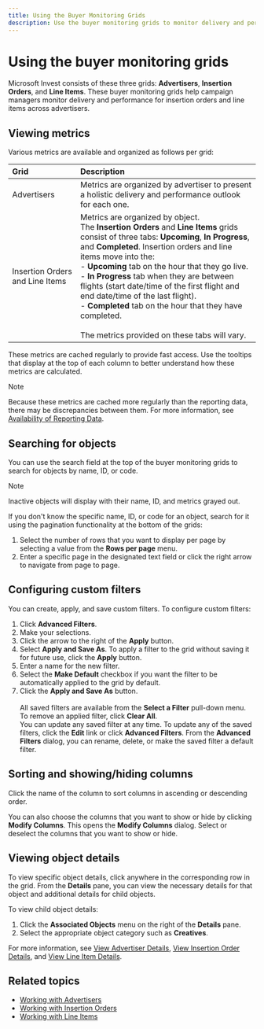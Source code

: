 ```yaml
---
title: Using the Buyer Monitoring Grids
description: Use the buyer monitoring grids to monitor delivery and performance for insertion orders and line items across advertisers.
---
```


# Using the buyer monitoring grids

Microsoft Invest consists of these three grids: **Advertisers**, **Insertion Orders**, and **Line Items**. These buyer monitoring grids help campaign managers monitor delivery and performance for insertion orders and line items across advertisers.

## Viewing metrics

Various metrics are available and organized as follows per grid:

| Grid | Description |
|:---|:---|
| Advertisers | Metrics are organized by advertiser to present a holistic delivery and performance outlook for each one. |
| Insertion Orders and Line Items | Metrics are organized by object.<br> The **Insertion Orders** and **Line Items** grids consist of three tabs: **Upcoming**, **In Progress**, and **Completed**. Insertion orders and line items move into the:<br> - **Upcoming** tab on the hour that they go live.<br> - **In Progress** tab when they are between flights (start date/time of the first flight and end date/time of the last flight).<br> - **Completed** tab on the hour that they have completed.<br><br> The metrics provided on these tabs will vary. |

These metrics are cached regularly to provide fast access. Use the tooltips that display at the top of each column to better understand how these metrics are calculated.

> [!NOTE]
> Because these metrics are cached more regularly than the reporting data, there may be discrepancies between them. For more information, see [Availability of Reporting Data](./availability-of-reporting-data.md).

## Searching for objects

You can use the search field at the top of the buyer monitoring grids to search for objects by name, ID, or code.

> [!NOTE]
> Inactive objects will display with their name, ID, and metrics grayed out.

If you don't know the specific name, ID, or code for an object, search for it using the pagination functionality at the bottom of the grids:

1. Select the number of rows that you want to display per page by selecting a value from the **Rows per page** menu.
1. Enter a specific page in the designated text field or click the right arrow to navigate from page to page.

## Configuring custom filters

You can create, apply, and save custom filters. To configure custom filters:

1. Click **Advanced Filters**.
1. Make your selections.
1. Click the arrow to the right of the **Apply** button.
1. Select **Apply and Save As**. To apply a filter to the grid without saving it for future use, click the **Apply** button.
1. Enter a name for the new filter.
1. Select the **Make Default** checkbox if you want the filter to be automatically applied to the grid by default.
1. Click the **Apply and Save As** button. <br>    
   All saved filters are available from the **Select a Filter** pull-down menu. To remove an applied filter, click **Clear All**.
   <br>You can update any saved filter at any time. To update any of the saved filters, click the **Edit** link or click **Advanced Filters**. From the **Advanced Filters** dialog, you can rename, delete, or make the saved filter a default filter.

## Sorting and showing/hiding columns

Click the name of the column to sort columns in ascending or descending order.

You can also choose the columns that you want to show or hide by clicking **Modify Columns**. This opens the **Modify Columns** dialog. Select or deselect the columns that you want to show or hide.

## Viewing object details

To view specific object details, click anywhere in the corresponding row in the grid. From the **Details** pane, you can view the necessary details for that object and additional details for child objects.

To view child object details:

1. Click the **Associated Objects** menu on the right of the **Details** pane.
1. Select the appropriate object category such as **Creatives**.

For more information, see [View Advertiser Details](./view-advertiser-details.md), [View
Insertion Order Details](./view-insertion-order-details.md), and [View Line Item Details](./view-line-item-details.md).

## Related topics

- [Working with Advertisers](./working-with-advertisers.md)
- [Working with Insertion Orders](./working-with-insertion-orders.md)
- [Working with Line Items](./working-with-line-items.md)
